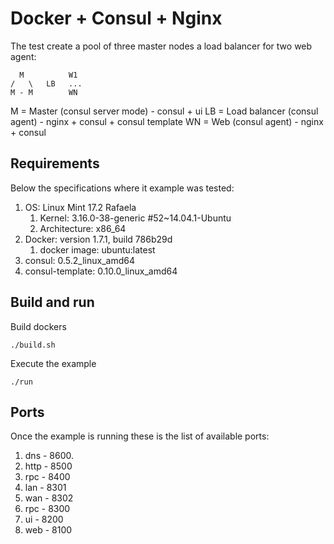 # Docker + Consul + Nginx

The test create a pool of three master nodes a load balancer for two web agent:

	  M          W1
	/   \   LB   ...
	M - M        WN

M = Master (consul server mode) - consul + ui
LB = Load balancer (consul agent) - nginx + consul + consul template
WN = Web (consul agent) - nginx + consul 

## Requirements

Below the specifications where it example was tested:

1. OS: Linux Mint 17.2 Rafaela
	1. Kernel: 3.16.0-38-generic #52~14.04.1-Ubuntu 
	2. Architecture: x86_64
2. Docker: version 1.7.1, build 786b29d
	1. docker image: ubuntu:latest
3. consul: 0.5.2_linux_amd64
4. consul-template: 0.10.0_linux_amd64

## Build and run

Build dockers
	
```shell
./build.sh
```

Execute the example

```shell
./run
``` 

## Ports 

Once the example is running these is the list of available ports:

1. dns - 8600.
2. http - 8500
3. rpc - 8400
4. lan - 8301
5. wan - 8302
6. rpc - 8300
7. ui - 8200
8. web - 8100
